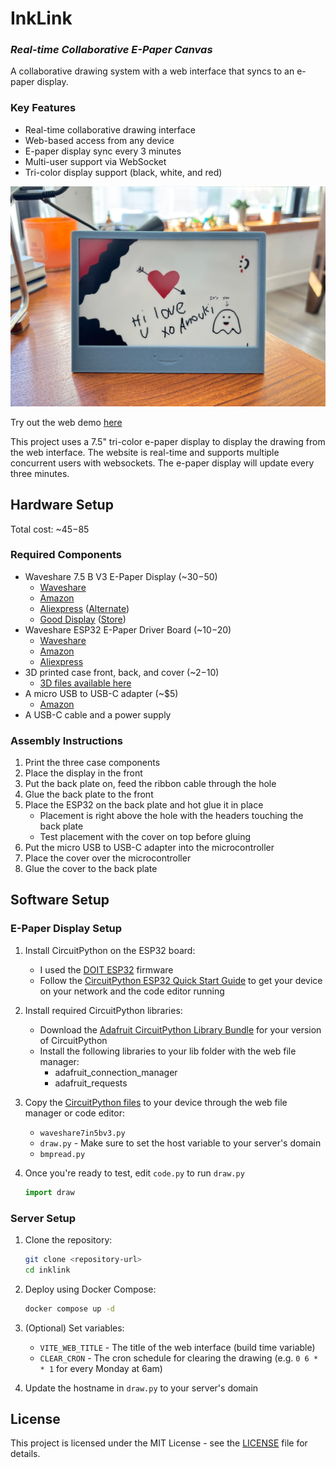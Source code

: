 # InkLink
### *Real-time Collaborative E-Paper Canvas*

A collaborative drawing system with a web interface that syncs to an e-paper display.

### Key Features
- Real-time collaborative drawing interface
- Web-based access from any device
- E-paper display sync every 3 minutes
- Multi-user support via WebSocket
- Tri-color display support (black, white, and red)

![InkLink](./images/inklink.jpg)

Try out the web demo [here](https://inklink.winans.io)

This project uses a 7.5" tri-color e-paper display to display the drawing from the web interface. The website is real-time and supports multiple concurrent users with websockets. The e-paper display will update every three minutes.

## Hardware Setup
Total cost: ~$45-$85

### Required Components
- Waveshare 7.5 B V3 E-Paper Display (~$30-$50)
  - [Waveshare](https://www.waveshare.com/7.5inch-e-paper-b.htm)
  - [Amazon](https://www.amazon.com/7-5inch-Three-Color-Paper-Like-Displaying-Electricity/dp/B09JSFTGV6)
  - [Aliexpress](https://www.aliexpress.us/item/3256806387212613.html) ([Alternate](https://www.aliexpress.us/item/3256806989536255.html))
  - [Good Display](https://www.good-display.com/product/394.html) ([Store](https://buyepaper.com/products/red-tri-color-e-paper-display-partial-update-gdey075z08))
- Waveshare ESP32 E-Paper Driver Board (~$10-$20)
  - [Waveshare](https://www.waveshare.com/e-paper-esp32-driver-board.htm)
  - [Amazon](https://www.amazon.com/Waveshare-Universal-Driver-Board-ESP32/dp/B07M5CNP3B)
  - [Aliexpress](https://www.aliexpress.us/item/3256807183975806.html)
- 3D printed case front, back, and cover (~$2-$10)
  - [3D files available here](https://github.com/Nicell/InkLink/tree/main/3d-files)
- A micro USB to USB-C adapter (~$5)
  - [Amazon](https://www.amazon.com/Togconn-Adapter-Convert-Connector-Support/dp/B0CDP9JWVY)
- A USB-C cable and a power supply

### Assembly Instructions
1. Print the three case components
2. Place the display in the front
3. Put the back plate on, feed the ribbon cable through the hole
4. Glue the back plate to the front
5. Place the ESP32 on the back plate and hot glue it in place
   - Placement is right above the hole with the headers touching the back plate
   - Test placement with the cover on top before gluing
6. Put the micro USB to USB-C adapter into the microcontroller
7. Place the cover over the microcontroller
8. Glue the cover to the back plate

## Software Setup

### E-Paper Display Setup
1. Install CircuitPython on the ESP32 board:
   - I used the [DOIT ESP32](https://circuitpython.org/board/doit_esp32_devkit_v1/) firmware
   - Follow the [CircuitPython ESP32 Quick Start Guide](https://learn.adafruit.com/circuitpython-with-esp32-quick-start/installing-circuitpython) to get your device on your network and the code editor running

2. Install required CircuitPython libraries:
   - Download the [Adafruit CircuitPython Library Bundle](https://circuitpython.org/libraries) for your version of CircuitPython
   - Install the following libraries to your lib folder with the web file manager:
     - adafruit_connection_manager
     - adafruit_requests

3. Copy the [CircuitPython files](https://github.com/Nicell/InkLink/tree/main/circuitpython) to your device through the web file manager or code editor:
   - `waveshare7in5bv3.py`
   - `draw.py` - Make sure to set the host variable to your server's domain
   - `bmpread.py`

4. Once you're ready to test, edit `code.py` to run `draw.py`
    ```python
    import draw
    ```

### Server Setup

1. Clone the repository:
    ```bash
    git clone <repository-url>
    cd inklink
    ```

2. Deploy using Docker Compose:
    ```bash
    docker compose up -d
    ```

3. (Optional) Set variables:
    - `VITE_WEB_TITLE` - The title of the web interface (build time variable)
    - `CLEAR_CRON` - The cron schedule for clearing the drawing (e.g. `0 6 * * 1` for every Monday at 6am)

4. Update the hostname in `draw.py` to your server's domain

## License

This project is licensed under the MIT License - see the [LICENSE](LICENSE) file for details.
